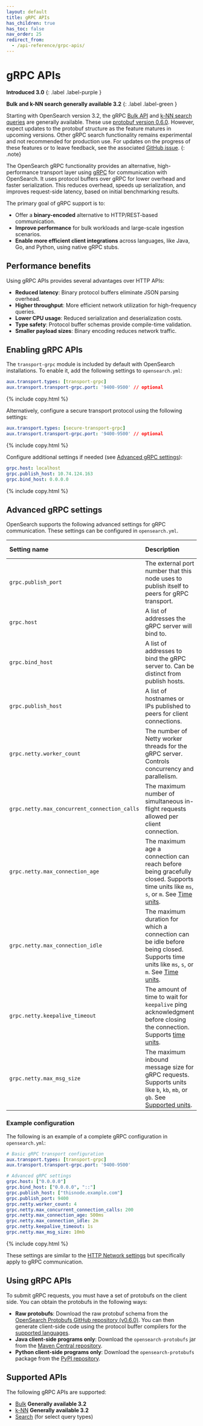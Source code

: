 ```yaml
---
layout: default
title: gRPC APIs
has_children: true
has_toc: false
nav_order: 25
redirect_from:
  - /api-reference/grpc-apis/
---
```


# gRPC APIs
**Introduced 3.0**
{: .label .label-purple }

**Bulk and k-NN search generally available 3.2**
{: .label .label-green }

Starting with OpenSearch version 3.2, the gRPC [Bulk API]({{site.url}}{{site.baseurl}}/api-reference/grpc-apis/bulk/) and [k-NN search queries]({{site.url}}{{site.baseurl}}/api-reference/grpc-apis/knn/) are generally available. These use [protobuf version 0.6.0](https://github.com/opensearch-project/opensearch-protobufs/releases/tag/0.6.0). However, expect updates to the protobuf structure as the feature matures in upcoming versions. Other gRPC search functionality remains experimental and not recommended for production use. For updates on the progress of these features or to leave feedback, see the associated [GitHub issue](https://github.com/opensearch-project/OpenSearch/issues/16787).
{: .note}

The OpenSearch gRPC functionality provides an alternative, high-performance transport layer using [gRPC](https://grpc.io/) for communication with OpenSearch. It uses protocol buffers over gRPC for lower overhead and faster serialization. This reduces overhead, speeds up serialization, and improves request-side latency, based on initial benchmarking results.

The primary goal of gRPC support is to:

* Offer a **binary-encoded** alternative to HTTP/REST-based communication.
* **Improve performance** for bulk workloads and large-scale ingestion scenarios.
* **Enable more efficient client integrations** across languages, like Java, Go, and Python, using native gRPC stubs.

## Performance benefits

Using gRPC APIs provides several advantages over HTTP APIs:

- **Reduced latency**: Binary protocol buffers eliminate JSON parsing overhead.
- **Higher throughput**: More efficient network utilization for high-frequency queries.
- **Lower CPU usage**: Reduced serialization and deserialization costs.
- **Type safety**: Protocol buffer schemas provide compile-time validation.
- **Smaller payload sizes**: Binary encoding reduces network traffic.

## Enabling gRPC APIs

The `transport-grpc` module is included by default with OpenSearch installations. To enable it, add the following settings to `opensearch.yml`:

```yaml
aux.transport.types: [transport-grpc]
aux.transport.transport-grpc.port: '9400-9500' // optional
```
{% include copy.html %}

Alternatively, configure a secure transport protocol using the following settings:

```yaml
aux.transport.types: [secure-transport-grpc]
aux.transport.transport-grpc.port: '9400-9500' // optional
```
{% include copy.html %}

Configure additional settings if needed (see [Advanced gRPC settings](#advanced-grpc-settings)):

```yaml
grpc.host: localhost
grpc.publish_host: 10.74.124.163
grpc.bind_host: 0.0.0.0
```
{% include copy.html %}

## Advanced gRPC settings

OpenSearch supports the following advanced settings for gRPC communication. These settings can be configured in `opensearch.yml`.

| Setting name | Description | Example value | Default value |
| :---- | :---- | :---- | :---- |
| `grpc.publish_port` | The external port number that this node uses to publish itself to peers for gRPC transport. | `9400` | `-1` (disabled) |
| `grpc.host` | A list of addresses the gRPC server will bind to. | `["0.0.0.0"]` | `[]` |
| `grpc.bind_host` | A list of addresses to bind the gRPC server to. Can be distinct from publish hosts. | `["0.0.0.0", "::"]` | Value of `grpc.host` |
| `grpc.publish_host` | A list of hostnames or IPs published to peers for client connections. | `["thisnode.example.com"]` | Value of `grpc.host` |
| `grpc.netty.worker_count` | The number of Netty worker threads for the gRPC server. Controls concurrency and parallelism. | `2` | Number of processors |
| `grpc.netty.max_concurrent_connection_calls` | The maximum number of simultaneous in-flight requests allowed per client connection. | `200` | `100` |
| `grpc.netty.max_connection_age` | The maximum age a connection can reach before being gracefully closed. Supports time units like `ms`, `s`, or `m`. See [Time units]({{site.url}}{{site.baseurl}}/api-reference/common-parameters/#time-units). | `500ms` | Not set (no limit) |
| `grpc.netty.max_connection_idle` | The maximum duration for which a connection can be idle before being closed. Supports time units like `ms`, `s`, or `m`. See [Time units]({{site.url}}{{site.baseurl}}/api-reference/common-parameters/#time-units). | `2m` | Not set (no limit) |
| `grpc.netty.keepalive_timeout` | The amount of time to wait for `keepalive` ping acknowledgment before closing the connection. Supports [time units]({{site.url}}{{site.baseurl}}/api-reference/common-parameters/#time-units). | `1s` | Not set |
| `grpc.netty.max_msg_size` | The maximum inbound message size for gRPC requests. Supports units like `b`, `kb`, `mb`, or `gb`. See [Supported units]({{site.url}}{{site.baseurl}}/api-reference/units/). | `10mb` or `10485760` | `10mb` |

### Example configuration

The following is an example of a complete gRPC configuration in `opensearch.yml`:

```yaml
# Basic gRPC transport configuration
aux.transport.types: [transport-grpc]
aux.transport.transport-grpc.port: '9400-9500'

# Advanced gRPC settings
grpc.host: ["0.0.0.0"]
grpc.bind_host: ["0.0.0.0", "::"]
grpc.publish_host: ["thisnode.example.com"]
grpc.publish_port: 9400
grpc.netty.worker_count: 4
grpc.netty.max_concurrent_connection_calls: 200
grpc.netty.max_connection_age: 500ms
grpc.netty.max_connection_idle: 2m
grpc.netty.keepalive_timeout: 1s
grpc.netty.max_msg_size: 10mb
```
{% include copy.html %}

These settings are similar to the [HTTP Network settings]({{site.url}}{{site.baseurl}}/install-and-configure/configuring-opensearch/network-settings/#advanced-http-settings) but specifically apply to gRPC communication.

## Using gRPC APIs

To submit gRPC requests, you must have a set of protobufs on the client side. You can obtain the protobufs in the following ways:

- **Raw protobufs**: Download the raw protobuf schema from the [OpenSearch Protobufs GitHub repository (v0.6.0)](https://github.com/opensearch-project/opensearch-protobufs/releases/tag/0.6.0). You can then generate client-side code using the protocol buffer compilers for the [supported languages](https://grpc.io/docs/languages/).
- **Java client-side programs only**: Download the `opensearch-protobufs` jar from the [Maven Central repository](https://repo1.maven.org/maven2/org/opensearch/protobufs/0.6.0).
- **Python client-side programs only**: Download the `opensearch-protobufs` package from the [PyPI repository](https://pypi.org/project/opensearch-protobufs/).

## Supported APIs

The following gRPC APIs are supported:

- [Bulk]({{site.url}}{{site.baseurl}}/api-reference/grpc-apis/bulk/) **Generally available 3.2**
- [k-NN]({{site.url}}{{site.baseurl}}/api-reference/grpc-apis/knn/) **Generally available 3.2**
- [Search]({{site.url}}{{site.baseurl}}/api-reference/grpc-apis/search/) (for select query types)
